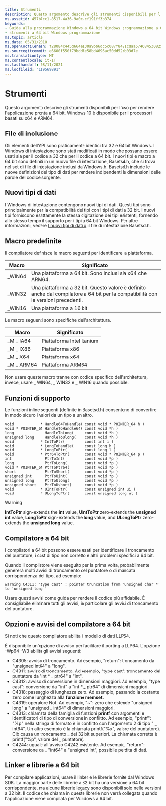 ```yaml
---
title: Strumenti
description: Questo argomento descrive gli strumenti disponibili per l'uso per rendere l'applicazione pronta a 64 bit. Windows 10 è disponibile per i processori basati su x64 e ARM64.
ms.assetid: 457b7cc1-8517-4a36-9a0c-cf191ff3b374
keywords:
- Guida alla programmazione Windows a 64 bit Windows programmazione a 64 bit , strumenti
- strumenti a 64 bit Windows programmazione
ms.topic: article
ms.date: 05/31/2018
ms.openlocfilehash: f28084c445d664e130a9bb6dc5c087f8421cdaa5746845308258662739ee9084
ms.sourcegitcommit: e6600f550f79bddfe58bd4696ac50dd52cb03d7e
ms.translationtype: MT
ms.contentlocale: it-IT
ms.lasthandoff: 08/11/2021
ms.locfileid: "119569891"
---
```

# <a name="the-tools"></a>Strumenti

Questo argomento descrive gli strumenti disponibili per l'uso per rendere l'applicazione pronta a 64 bit. Windows 10 è disponibile per i processori basati su x64 e ARM64.

## <a name="include-files"></a>File di inclusione

Gli elementi dell'API sono praticamente identici tra 32 e 64 bit Windows. I Windows di intestazione sono stati modificati in modo che possano essere usati sia per il codice a 32 che per il codice a 64 bit. I nuovi tipi e macro a 64 bit sono definiti in un nuovo file di intestazione, Basetsd.h, che si trova nel set di file di intestazione inclusi da Windows.h. Basetsd.h include le nuove definizioni del tipo di dati per rendere indipendenti le dimensioni delle parole del codice sorgente.

## <a name="new-data-types"></a>Nuovi tipi di dati

I Windows di intestazione contengono nuovi tipi di dati. Questi tipi sono principalmente per la compatibilità dei tipi con i tipi di dati a 32 bit. I nuovi tipi forniscono esattamente la stessa digitazione dei tipi esistenti, fornendo allo stesso tempo il supporto per i tipi a 64 bit Windows. Per altre informazioni, vedere [I nuovi tipi di dati o](the-new-data-types.md) il file di intestazione Basetsd.h.

## <a name="predefined-macros"></a>Macro predefinite

Il compilatore definisce le macro seguenti per identificare la piattaforma.



| Macro   | Significato                                                                                                     |
|---------|-------------------------------------------------------------------------------------------------------------|
| \_WIN64 | Una piattaforma a 64 bit. Sono inclusi sia x64 che ARM64.                                                        |
| \_WIN32 | Una piattaforma a 32 bit. Questo valore è definito anche dal compilatore a 64 bit per la compatibilità con le versioni precedenti.<br/> |
| \_WIN16 | Una piattaforma a 16 bit                                                                                           |



 

Le macro seguenti sono specifiche dell'architettura.



| Macro      | Significato                |
|------------|------------------------|
| \_M \_ IA64  | Piattaforma Intel Itanium |
| \_M \_ IX86  | Piattaforma x86           |
| \_M \_ X64   | Piattaforma x64           |
| \_M \_ ARM64 | Piattaforma ARM64         |



 

Non usare queste macro tranne con codice specifico dell'architettura, invece, usare \_ WIN64, \_ WIN32 e \_ WIN16 quando possibile.

## <a name="helper-functions"></a>Funzioni di supporto

Le funzioni inline seguenti (definite in Basetsd.h) consentono di convertire in modo sicuro i valori da un tipo a un altro.

``` syntax
void            * Handle64ToHandle( const void * POINTER_64 h ) 
void * POINTER_64 HandleToHandle64( const void *h )
long              HandleToLong(     const void *h )
unsigned long     HandleToUlong(    const void *h )
void            * IntToPtr(         const int i )
void            * LongToHandle(     const long h )
void            * LongToPtr(        const long l )
void            * Ptr64ToPtr(       const void * POINTER_64 p )
int               PtrToInt(         const void *p )
long              PtrToLong(        const void *p )
void * POINTER_64 PtrToPtr64(       const void *p )
short             PtrToShort(       const void *p )
unsigned int      PtrToUint(        const void *p )
unsigned long     PtrToUlong(       const void *p )
unsigned short    PtrToUshort(      const void *p )
void            * UIntToPtr(        const unsigned int ui )
void            * ULongToPtr(       const unsigned long ul )
```

> [!WARNING]
> **IntToPtr** sign-extends the **int** value, **UIntToPtr** zero-extends the **unsigned int** value, **LongToPtr** sign-extends the **long** value, and **ULongToPtr** zero-extends the **unsigned long** value.

 

## <a name="64-bit-compiler"></a>Compilatore a 64 bit

I compilatori a 64 bit possono essere usati per identificare il troncamento del puntatore, i cast di tipo non corretto e altri problemi specifici a 64 bit.

Quando il compilatore viene eseguito per la prima volta, probabilmente genererà molti avvisi di troncamento del puntatore o di mancata corrispondenza del tipo, ad esempio:

`warning C4311: 'type cast' : pointer truncation from 'unsigned char *' to 'unsigned long '`

Usare questi avvisi come guida per rendere il codice più affidabile. È consigliabile eliminare tutti gli avvisi, in particolare gli avvisi di troncamento del puntatore.

## <a name="64-bit-compiler-switches-and-warnings"></a>Opzioni e avvisi del compilatore a 64 bit

Si noti che questo compilatore abilita il modello di dati LLP64.

È disponibile un'opzione di avviso per facilitare il porting a LLP64. L'opzione -Wp64 -W3 abilita gli avvisi seguenti:

-   C4305: avviso di troncamento. Ad esempio, "return": troncamento da "unsigned int64" a "long".
-   C4311: avviso di troncamento. Ad esempio, "type cast": troncamento del puntatore da "int \* \_ ptr64" a "int".
-   C4312: avviso di conversione in dimensioni maggiori. Ad esempio, "type cast": conversione da "int" a "int \* \_ ptr64" di dimensioni maggiori.
-   C4318: passaggio di lunghezza zero. Ad esempio, passando la costante zero come lunghezza alla **funzione memset.**
-   C4319: operatore Not. Ad esempio, "~": zero che estende "unsigned long" a "unsigned \_ int64" di dimensioni maggiori.
-   C4313: chiamata della famiglia di funzioni **printf** con argomenti e identificatori di tipo di conversione in conflitto. Ad esempio, "printf": "%p" nella stringa di formato è in conflitto con l'argomento 2 di tipo " \_ int64". Un altro esempio è la chiamata printf("%x", valore del puntatore). Ciò causa un troncamento \_ dei 32 bit superiori. La chiamata corretta è printf("%p", valore del \_ puntatore).
-   C4244: uguale all'avviso C4242 esistente. Ad esempio, "return": conversione da \_ "int64" a "unsigned int", possibile perdita di dati.

## <a name="64-bit-linker-and-libraries"></a>Linker e librerie a 64 bit

Per compilare applicazioni, usare il linker e le librerie fornite dal Windows SDK. La maggior parte delle librerie a 32 bit ha una versione a 64 bit corrispondente, ma alcune librerie legacy sono disponibili solo nelle versioni a 32 bit. Il codice che chiama in queste librerie non verrà collegata quando l'applicazione viene compilata per Windows a 64 bit.

 

 





